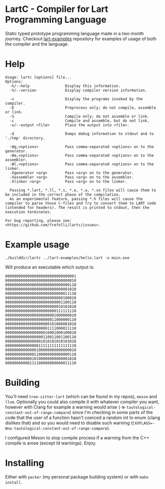 # LartC - Compiler for Lart Programming Language

Static typed prototype programming language made in a two month journey.
Checkout [lart-examples](https://github.com/frefolli/lart-examples) repository for examples of usage of both the compiler and the language.

# Help

```
Usage: lartc [options] file...
Options:
  -h/--help                Display this information.
  -V/--version             Display compiler version information.

  -v                       Display the programs invoked by the compiler.
  -E                       Preprocess only; do not compile, assemble or link.
  -S                       Compile only; do not assemble or link.
  -c                       Compile and assemble, but do not link.
  -o/--output <file>       Place the output into <file>.

  -d                       Dumps debug information to stdout and to './tmp' directory.

  -Wg,<options>            Pass comma-separated <options> on to the generator.
  -Wa,<options>            Pass comma-separated <options> on to the assembler.
  -Wl,<options>            Pass comma-separated <options> on to the linker.
  -Xgenerator <arg>        Pass <arg> on to the generator.
  -Xassembler <arg>        Pass <arg> on to the assembler.
  -Xlinker <arg>           Pass <arg> on to the linker.

  Passing *.lart, *.ll, *.s, *.o, *.a, *.so files will cause them to be included in the correct phase of the compilation.
  As an experimental feature, passing *.h files will cause the compiler to parse those C-files and try to convert them to LART code (intended for headers). The result is printed to stdout, then the execution terminates.

For bug reporting, please see:
<https://github.com/frefolli/lartc/issues>.
```

# Example usage

`./builddir/lartc ../lart-examples/hello.lart -o main.exe`

Will produce an executable which output is:

```
00000000000000000000000000000001
00000000000000000000000000000010
00000000000000000000000000000110
00000000000000000000000000001010
00000000000000000000000000011110
00000000000000000000000000100010
00000000000000000000000001100110
00000000000000000000000010101010
00000000000000000000000111111110
00000000000000000000001000000010
00000000000000000000011000000110
00000000000000000000101000001010
00000000000000000001111000011110
00000000000000000010001000100010
00000000000000000110011001100110
00000000000000001010101010101010
00000000000000011111111111111110
00000000000000100000000000000010
00000000000001100000000000000110
00000000000010100000000000001010
00000000000111100000000000011110
```

# Building

You'll need `tree-sitter-lart` (which can be found in my repos), `meson` and `llvm`. Optionally you could also compile it with whatever compiler you want, however with Clang for example a warning would arise (`-W-tautological-constant-out-of-range-compare`) since I'm checking in some parts of the code that the user of a function hasn't coerced a random int to enum (clang dislikes that) and so you would need to disable such warning (`CXXFLAGS=-Wno-tautological-constant-out-of-range-compare`).

I configured Meson to stop compile process if a warning from the C++ compile is arose (except ld warnings). Enjoy.

# Installing

Either with `packer` (my personal package building system) or with `make install`.
